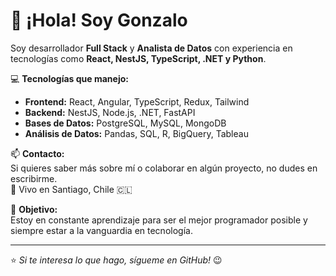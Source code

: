 # 👋 ¡Hola! Soy Gonzalo

Soy desarrollador **Full Stack** y **Analista de Datos** con experiencia en tecnologías como **React, NestJS, TypeScript, .NET y Python**.  

💻 **Tecnologías que manejo:**
- **Frontend:** React, Angular, TypeScript, Redux, Tailwind  
- **Backend:** NestJS, Node.js, .NET, FastAPI  
- **Bases de Datos:** PostgreSQL, MySQL, MongoDB  
- **Análisis de Datos:** Pandas, SQL, R, BigQuery, Tableau  

📫 **Contacto:**  
Si quieres saber más sobre mí o colaborar en algún proyecto, no dudes en escribirme.  
📍 Vivo en Santiago, Chile 🇨🇱  

🚀 **Objetivo:**  
Estoy en constante aprendizaje para ser el mejor programador posible y siempre estar a la vanguardia en tecnología.

---
⭐ *Si te interesa lo que hago, sígueme en GitHub!* 😉
